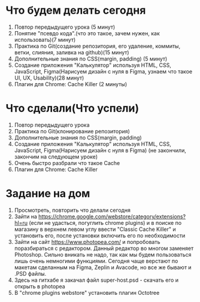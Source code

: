 # Что будем делать сегодня
1) Повтор передыдущего урока (5 минут)
2) Понятие "псевдо кода".(что это такое, зачем нужен, как использовать)(7 минут)
3) Практика по Git(создание репозитория, его удаление, коммиты, ветки, слияния, заливка на github)(15 минут)
4) Дополнительные знания по CSS(margin, padding) (5 минут)
5) Создание приложения "Калькулятор" используя HTML, CSS, JavaScript, Figma(Нарисуем дизайн с нуля в Figma, узнаем что такое UI, UX, Usability)(28 минут)
6) Плагин для Chrome: Cache Killer (2 минуты)

# Что сделали(Что успели)
1) Повтор передыдущего урока
2) Практика по Git(клонирование репозитория)
3) Дополнительные знания по CSS(margin, padding)
4) Создание приложения "Калькулятор" используя HTML, CSS, JavaScript, Figma(Нарисуем дизайн с нуля в Figma) (не закончили, закончим на следующем уроке)
5) Очень быстро разбрали что такое Cache
6) Плагин для Chrome: Cache Killer

# Задание на дом
1) Просмотреть, повторить что делали сегодня
2) Зайти на https://chrome.google.com/webstore/category/extensions?hl=ru (если не удасться, погуглить chrome plugins) и в поиске по магазину в верхнем левом углу ввести "Classic Cache Killer" и установить его, после установки включить его по необходимости
3) Зайти на сайт https://www.photopea.com/ и попробовать поразбираться с редактором. Данный редактор во многом заменяет Photoshop. Сильно вникать не надо, так как мы будем пользоваться лишь очень немногими функциями. Сегодня чаще верстают по макетам сделанным на Figma, Zeplin и Avacode, но все же бывают и .PSD файлы. 
4) Здесь на гитхабе я закачал файл super-host.psd - скачать его и открыть в photopea
5) В "chrome plugins webstore" установить плагин Octotree
